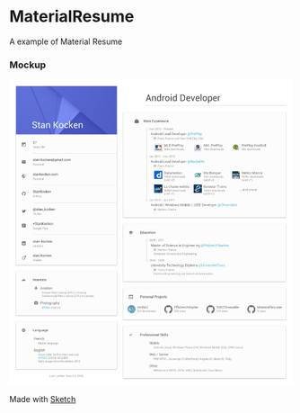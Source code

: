 # MaterialResume
A example of Material Resume

### Mockup
![alt mockup](./mockup.jpg)

Made with [Sketch](http://bohemiancoding.com/sketch/)
